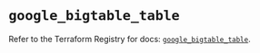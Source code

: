 # `google_bigtable_table`

Refer to the Terraform Registry for docs: [`google_bigtable_table`](https://registry.terraform.io/providers/hashicorp/google/6.46.0/docs/resources/bigtable_table).

